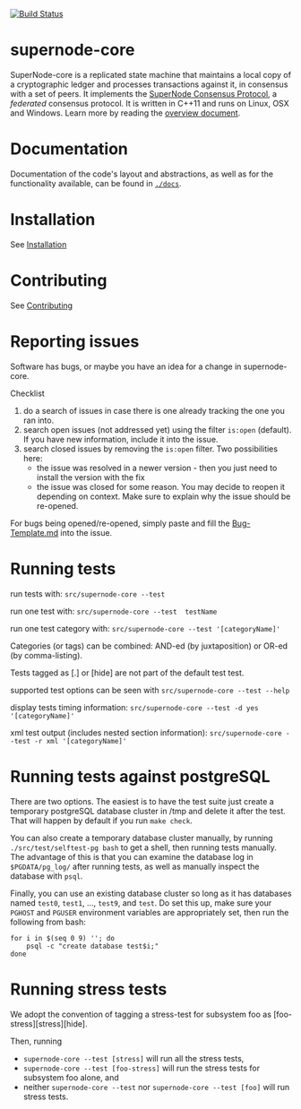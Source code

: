 [![Build Status](https://travis-ci.org/supernode/supernode-core.svg?branch=auto)](https://travis-ci.org/supernode/supernode-core)


# supernode-core

SuperNode-core is a replicated state machine that maintains a local copy of a cryptographic ledger and processes transactions against it, in consensus with a set of peers.
It implements the [SuperNode Consensus Protocol](https://github.com/supernode/supernode-core/blob/master/src/scp/readme.md), a _federated_ consensus protocol.
It is written in C++11 and runs on Linux, OSX and Windows.
Learn more by reading the [overview document](https://github.com/supernode/supernode-core/blob/master/docs/readme.md).

# Documentation

Documentation of the code's layout and abstractions, as well as for the
functionality available, can be found in
[`./docs`](https://github.com/supernode/supernode-core/tree/master/docs).

# Installation

See [Installation](./INSTALL.md)

# Contributing

See [Contributing](./CONTRIBUTING.md)

# Reporting issues

Software has bugs, or maybe you have an idea for a change in supernode-core.

Checklist
 1. do a search of issues in case there is one already tracking the one you ran into.
 2. search open issues (not addressed yet) using the filter `is:open` (default). If you have new information, include it into the issue.
 3. search closed issues by removing the `is:open` filter. Two possibilities here:
     * the issue was resolved in a newer version - then you just need to install the version with the fix
     * the issue was closed for some reason. You may decide to reopen it depending on context. Make sure to explain why the issue should be re-opened.

For bugs being opened/re-opened, simply paste and fill the [Bug-Template.md](./Bug-Template.md) into the issue.

# Running tests

run tests with:
  `src/supernode-core --test`

run one test with:
  `src/supernode-core --test  testName`

run one test category with:
  `src/supernode-core --test '[categoryName]'`

Categories (or tags) can be combined: AND-ed (by juxtaposition) or OR-ed (by comma-listing).

Tests tagged as [.] or [hide] are not part of the default test test.

supported test options can be seen with
  `src/supernode-core --test --help`

display tests timing information:
  `src/supernode-core --test -d yes '[categoryName]'`

xml test output (includes nested section information):
  `src/supernode-core --test -r xml '[categoryName]'`

# Running tests against postgreSQL

There are two options.  The easiest is to have the test suite just
create a temporary postgreSQL database cluster in /tmp and delete it
after the test.  That will happen by default if you run `make check`.

You can also create a temporary database cluster manually, by running
`./src/test/selftest-pg bash` to get a shell, then running tests
manually.  The advantage of this is that you can examine the database
log in `$PGDATA/pg_log/` after running tests, as well as manually
inspect the database with `psql`.

Finally, you can use an existing database cluster so long as it has
databases named `test0`, `test1`, ..., `test9`, and `test`.  Do set
this up, make sure your `PGHOST` and `PGUSER` environment variables
are appropriately set, then run the following from bash:

    for i in $(seq 0 9) ''; do
        psql -c "create database test$i;"
    done

# Running stress tests
We adopt the convention of tagging a stress-test for subsystem foo as [foo-stress][stress][hide].

Then, running
* `supernode-core --test [stress]` will run all the stress tests,
* `supernode-core --test [foo-stress]` will run the stress tests for subsystem foo alone, and
* neither `supernode-core --test` nor `supernode-core --test [foo]` will run stress tests.


